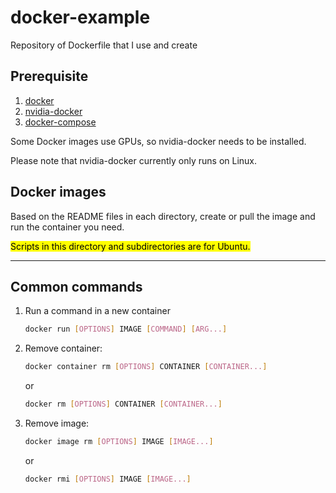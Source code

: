 # docker-example
Repository of Dockerfile that I use and create

## Prerequisite
1. [docker](https://docs.docker.com/install/linux/docker-ce/ubuntu/)
2. [nvidia-docker](https://github.com/NVIDIA/nvidia-docker)
3. [docker-compose](https://docs.docker.com/compose/install/)

Some Docker images use GPUs, so nvidia-docker needs to be installed.

Please note that nvidia-docker currently only runs on Linux.

## Docker images
Based on the README files in each directory, create or pull the image and run the container you need.

<mark>Scripts in this directory and subdirectories are for Ubuntu.</mark>

---
## Common commands
1. Run a command in a new container
    ```bash
    docker run [OPTIONS] IMAGE [COMMAND] [ARG...]
     ```

2. Remove container:
    ```bash
    docker container rm [OPTIONS] CONTAINER [CONTAINER...]
    ```
    or
    ```bash
    docker rm [OPTIONS] CONTAINER [CONTAINER...]
    ```

3. Remove image:
    ```bash
    docker image rm [OPTIONS] IMAGE [IMAGE...]
    ```
    or
    ```bash
    docker rmi [OPTIONS] IMAGE [IMAGE...]